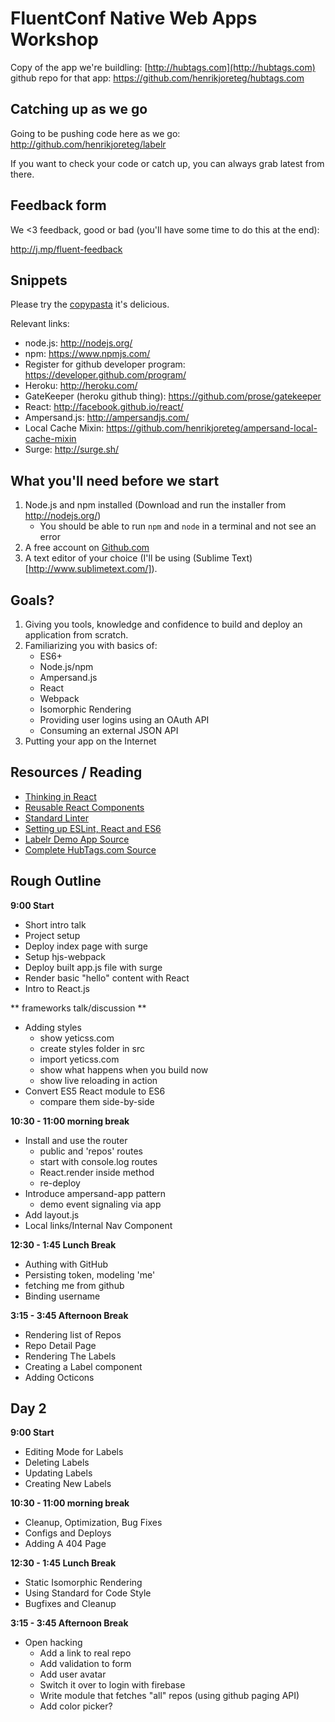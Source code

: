 # FluentConf Native Web Apps Workshop

Copy of the app we're buildling: [http://hubtags.com](http://hubtags.com) github repo for that app: https://github.com/henrikjoreteg/hubtags.com

## Catching up as we go

Going to be pushing code here as we go: http://github.com/henrikjoreteg/labelr

If you want to check your code or catch up, you can always grab latest from there.

## Feedback form

We <3 feedback, good or bad (you'll have some time to do this at the end):

http://j.mp/fluent-feedback

## Snippets

Please try the [copypasta](copypasta.md) it's delicious.

Relevant links:

- node.js: http://nodejs.org/
- npm: https://www.npmjs.com/
- Register for github developer program: https://developer.github.com/program/
- Heroku: http://heroku.com/
- GateKeeper (heroku github thing): https://github.com/prose/gatekeeper
- React: http://facebook.github.io/react/
- Ampersand.js: http://ampersandjs.com/
- Local Cache Mixin: https://github.com/henrikjoreteg/ampersand-local-cache-mixin
- Surge: http://surge.sh/

## What you'll need before we start

1. Node.js and npm installed (Download and run the installer from http://nodejs.org/)
    - You should be able to run `npm` and `node` in a terminal and not see an error
2. A free account on [Github.com](https://github.com/join)
3. A text editor of your choice (I'll be using (Sublime Text)[http://www.sublimetext.com/]).

## Goals?

1. Giving you tools, knowledge and confidence to build and deploy an application from scratch.
2. Familiarizing you with basics of:
    - ES6+
    - Node.js/npm
    - Ampersand.js
    - React
    - Webpack
    - Isomorphic Rendering
    - Providing user logins using an OAuth API
    - Consuming an external JSON API
3. Putting your app on the Internet

## Resources / Reading

- [Thinking in React](https://facebook.github.io/react/docs/thinking-in-react.html)
- [Reusable React Components](https://facebook.github.io/react/docs/reusable-components.html)
- [Standard Linter](https://github.com/feross/standard)
- [Setting up ESLint, React and ES6](https://medium.com/@dan_abramov/lint-like-it-s-2015-6987d44c5b48)
- [Labelr Demo App Source](https://github.com/HenrikJoreteg/labelr)
- [Complete HubTags.com Source](https://github.com/henrikjoreteg/hubtags.com)

## Rough Outline

**9:00 Start**

- Short intro talk
- Project setup
- Deploy index page with surge
- Setup hjs-webpack
- Deploy built app.js file with surge
- Render basic "hello" content with React
- Intro to React.js

** frameworks talk/discussion **

- Adding styles
    - show yeticss.com
    - create styles folder in src
    - import yeticss.com
    - show what happens when you build now
    - show live reloading in action
- Convert ES5 React module to ES6
    - compare them side-by-side

**10:30 - 11:00 morning break**

- Install and use the router
    - public and 'repos' routes
    - start with console.log routes
    - React.render inside method
    - re-deploy
- Introduce ampersand-app pattern
    - demo event signaling via app
- Add layout.js
- Local links/Internal Nav Component

**12:30 - 1:45 Lunch Break**

- Authing with GitHub
- Persisting token, modeling 'me'
- fetching me from github
- Binding username

**3:15 - 3:45 Afternoon Break**

- Rendering list of Repos
- Repo Detail Page
- Rendering The Labels
- Creating a Label component
- Adding Octicons


## Day 2

**9:00 Start**

- Editing Mode for Labels
- Deleting Labels
- Updating Labels
- Creating New Labels

**10:30 - 11:00 morning break**

- Cleanup, Optimization, Bug Fixes
- Configs and Deploys
- Adding A 404 Page

**12:30 - 1:45 Lunch Break**

- Static Isomorphic Rendering
- Using Standard for Code Style
- Bugfixes and Cleanup

**3:15 - 3:45 Afternoon Break**

- Open hacking
    - Add a link to real repo
    - Add validation to form
    - Add user avatar
    - Switch it over to login with firebase
    - Write module that fetches "all" repos (using github paging API)
    - Add color picker?


